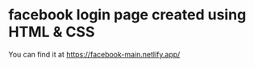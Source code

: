 # facebook login page created using HTML & CSS
You can find it at https://facebook-main.netlify.app/
